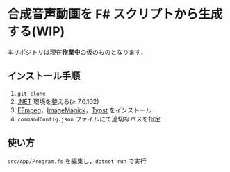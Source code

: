 # 合成音声動画を F# スクリプトから生成する(WIP)

本リポジトリは現在**作業中**の仮のものとなります．

## インストール手順

1. `git clone`
2. [.NET](https://dotnet.microsoft.com/en-us/) 環境を整える(≥ 7.0.102)
3. [FFmpeg](https://ffmpeg.org/)，[ImageMagick](https://imagemagick.org/index.php)，[Typst](https://github.com/typst/) をインストール
4. `commandConfig.json` ファイルにて適切なパスを指定

## 使い方

`src/App/Program.fs` を編集し，`dotnet run` で実行
